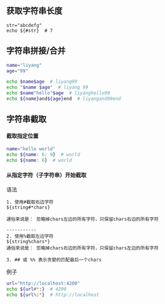 ## 获取字符串长度
```
str="abcdefg"
echo ${#str}  # 7
```

## 字符串拼接/合并
```sh
name="liyang"
age="99"

echo $name$age  # liyang99
echo "$name $age"  # liyang 99
echo $name"hello"$age  # liyanghello99
echo ${name}and${age}end  # liyangand99end
```

## 字符串截取
#### 截取指定位置
```sh
name="hello world"
echo ${name: 6: 9}  # world
echo ${name: 6}  # world
```

#### 从指定字符（子字符串）开始截取
语法
```
1. 使用#截取右边字符
${string#*chars}

通俗来说是： 忽略掉chars左边的所有字符，只保留chars右边的所有字符

-----------
2. 使用%截取左边字符
${string%chars*}
通俗来说是： 忽略掉chars右边的所有字符，只保留chars左边的所有字符

3. ## 或 %% 表示贪婪的匹配最后一个chars
```

例子
```sh
url="http://localhost:4200"
echo ${url#*:}  # 4200
echo ${url%:*}  # http://localhost
```